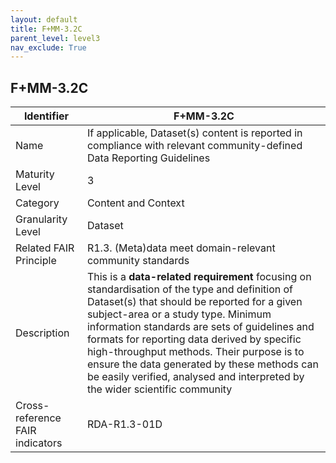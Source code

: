 ```yaml
---
layout: default
title: F+MM-3.2C
parent_level: level3
nav_exclude: True
---
```


## F+MM-3.2C

| Identifier | F+MM-3.2C |
| --------- | ----------|
| Name | If applicable, Dataset(s) content is reported in compliance with relevant community-defined Data Reporting Guidelines |
| Maturity Level | 3 |
| Category | Content and Context |
| Granularity Level | Dataset |
| Related FAIR Principle | R1.3. (Meta)data meet domain-relevant community standards |
| Description | This is a **data-related requirement** focusing on standardisation of the type and definition of Dataset(s) that should be reported for a given subject-area or a study type. Minimum information standards are sets of guidelines and formats for reporting data derived by specific high-throughput methods. Their purpose is to ensure the data generated by these methods can be easily verified, analysed and interpreted by the wider scientific community      |
| Cross-reference FAIR indicators | RDA-R1.3-01D |
